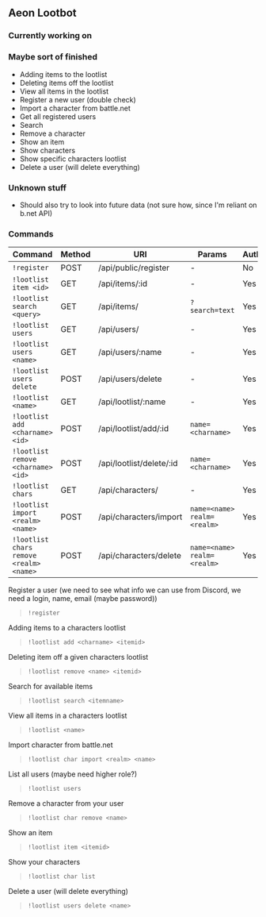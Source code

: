 ## Aeon Lootbot

### Currently working on

### Maybe sort of finished
* Adding items to the lootlist
* Deleting items off the lootlist
* View all items in the lootlist
* Register a new user (double check)
* Import a character from battle.net
* Get all registered users
* Search
* Remove a character
* Show an item
* Show characters
* Show specific characters lootlist
* Delete a user (will delete everything)

### Unknown stuff
* Should also try to look into future data (not sure how, since I'm reliant on b.net API)

### Commands

| Command | Method | URI | Params | Authentication |
| --- | --- | --- | --- | --- |
|`!register` | POST | /api/public/register | - | No |
|`!lootlist item <id>` | GET | /api/items/:id | - | Yes |
|`!lootlist search <query>` | GET | /api/items/ | `?search=text` | Yes |
|`!lootlist users` | GET | /api/users/ | - | Yes |
|`!lootlist users <name>` | GET | /api/users/:name | - | Yes |
|`!lootlist users delete` | POST | /api/users/delete | - | Yes |
|`!lootlist <name>` | GET | /api/lootlist/:name | - | Yes |
|`!lootlist add <charname> <id>` | POST | /api/lootlist/add/:id | `name=<charname>` | Yes |
|`!lootlist remove <charname> <id>` | POST | /api/lootlist/delete/:id | `name=<charname>` | Yes |
|`!lootlist chars` | GET | /api/characters/ | - | Yes |
|`!lootlist import <realm> <name>` | POST | /api/characters/import | `name=<name> realm=<realm>` | Yes |
|`!lootlist chars remove <realm> <name>` | POST | /api/characters/delete | `name=<name> realm=<realm>` | Yes |



 
Register a user (we need to see what info we can use from Discord, we need a login, name, email (maybe password))
> `!register`

Adding items to a characters lootlist
> `!lootlist add <charname> <itemid>`

Deleting item off a given characters lootlist
> `!lootlist remove <name> <itemid>`

Search for available items
> `!lootlist search <itemname>`

View all items in a characters lootlist
> `!lootlist <name>`

Import character from battle.net
> `!lootlist char import <realm> <name>`

List all users (maybe need higher role?)
> `!lootlist users`

Remove a character from your user
> `!lootlist char remove <name>`

Show an item
> `!lootlist item <itemid>`

Show your characters
> `!lootlist char list`

Delete a user (will delete everything)
> `!lootlist users delete <name>`
